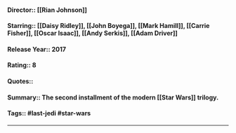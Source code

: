 #### Director:: [[Rian Johnson]]
#### Starring:: [[Daisy Ridley]], [[John Boyega]], [[Mark Hamill]], [[Carrie Fisher]], [[Oscar Isaac]], [[Andy Serkis]], [[Adam Driver]] 
#### Release Year:: 2017
#### Rating:: 8
#### Quotes::
#### Summary:: The second installment of the modern [[Star Wars]] trilogy.
#### Tags:: #last-jedi #star-wars

---